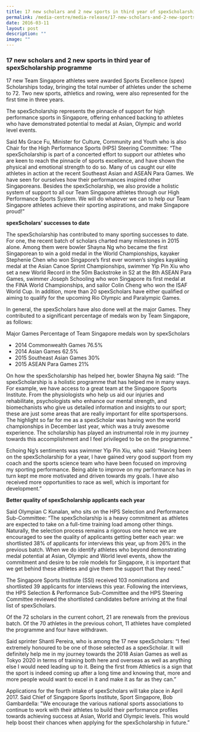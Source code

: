 ```yaml
---
title: 17 new scholars and 2 new sports in third year of spexScholarship programme
permalink: /media-centre/media-release/17-new-scholars-and-2-new-sports-in-third-year-of-spexscholarship/
date: 2016-03-11
layout: post
description: ""
image: ""
---
```

### **17 new scholars and 2 new sports in third year of spexScholarship programme**
17 new Team Singapore athletes were awarded Sports Excellence (spex) Scholarships today, bringing the total number of athletes under the scheme to 72. Two new sports, athletics and rowing, were also represented for the first time in three years.  
  
The spexScholarship represents the pinnacle of support for high performance sports in Singapore, offering enhanced backing to athletes who have demonstrated potential to medal at Asian, Olympic and world level events.  
  
Said Ms Grace Fu, Minister for Culture, Community and Youth who is also Chair for the High Performance Sports (HPS) Steering Committee: “The spexScholarship is part of a concerted effort to support our athletes who are keen to reach the pinnacle of sports excellence, and have shown the physical and emotional strength to do so. Many of us caught our elite athletes in action at the recent Southeast Asian and ASEAN Para Games. We have seen for ourselves how their performances inspired other Singaporeans. Besides the spexScholarship, we also provide a holistic system of support to all our Team Singapore athletes through our High Performance Sports System. We will do whatever we can to help our Team Singapore athletes achieve their sporting aspirations, and make Singapore proud!”  
  
**spexScholars’ successes to date**  
  
The spexScholarship has contributed to many sporting successes to date. For one, the recent batch of scholars charted many milestones in 2015 alone. Among them were bowler Shayna Ng who became the first Singaporean to win a gold medal in the World Championships, kayaker Stephenie Chen who won Singapore’s first ever women’s singles kayaking medal at the Asian Canoe Sprint Championships, swimmer Yip Pin Xiu who set a new World Record in the 50m Backstroke in S2 at the 8th ASEAN Para Games, swimmer Joseph Schooling who won Singapore its first medal at the FINA World Championships, and sailor Colin Cheng who won the ISAF World Cup. In addition, more than 20 spexScholars have either qualified or aiming to qualify for the upcoming Rio Olympic and Paralympic Games.  
  
In general, the spexScholars have also done well at the major Games. They contributed to a significant percentage of medals won by Team Singapore, as follows:  
  
Major Games Percentage of Team Singapore medals won by spexScholars  

*   2014 Commonwealth Games 76.5%
*   2014 Asian Games 62.5%
*   2015 Southeast Asian Games 30%
*   2015 ASEAN Para Games 21%

On how the spexScholarship has helped her, bowler Shayna Ng said: “The spexScholarship is a holistic programme that has helped me in many ways. For example, we have access to a great team at the Singapore Sports Institute. From the physiologists who help us aid our injuries and rehabilitate, psychologists who enhance our mental strength, and biomechanists who give us detailed information and insights to our sport; these are just some areas that are really important for elite sportspersons. The highlight so far for me as a spexScholar was having won the world championships in December last year, which was a truly awesome experience. The scholarship has played an instrumental role in my journey towards this accomplishment and I feel privileged to be on the programme.”  
  
Echoing Ng’s sentiments was swimmer Yip Pin Xiu, who said: “Having been on the spexScholarship for a year, I have gained very good support from my coach and the sports science team who have been focused on improving my sporting performance. Being able to improve on my performance has in turn kept me more motivated and driven towards my goals. I have also received more opportunities to race as well, which is important for development.”  
  
**Better quality of spexScholarship applicants each year**  
  
Said Olympian C Kunalan, who sits on the HPS Selection and Performance Sub-Committee: “The spexScholarship is a heavy commitment as athletes are expected to take on a full-time training load among other things. Naturally, the selection process remains a rigorous one hence we are encouraged to see the quality of applicants getting better each year: we shortlisted 38% of applicants for interviews this year, up from 26% in the previous batch. When we do identify athletes who beyond demonstrating medal potential at Asian, Olympic and World level events, show the commitment and desire to be role models for Singapore, it is important that we get behind these athletes and give them the support that they need.”  
  
The Singapore Sports Institute (SSI) received 103 nominations and shortlisted 39 applicants for interviews this year. Following the interviews, the HPS Selection & Performance Sub-Committee and the HPS Steering Committee reviewed the shortlisted candidates before arriving at the final list of spexScholars.  
  
Of the 72 scholars in the current cohort, 21 are renewals from the previous batch. Of the 70 athletes in the previous cohort, 11 athletes have completed the programme and four have withdrawn.  
  
Said sprinter Shanti Pereira, who is among the 17 new spexScholars: “I feel extremely honoured to be one of those selected as a spexScholar. It will definitely help me in my journey towards the 2018 Asian Games as well as Tokyo 2020 in terms of training both here and overseas as well as anything else I would need leading up to it. Being the first from Athletics is a sign that the sport is indeed coming up after a long time and knowing that, more and more people would want to excel in it and make it as far as they can.”  
  
Applications for the fourth intake of spexScholars will take place in April 2017. Said Chief of Singapore Sports Institute, Sport Singapore, Bob Gambardella: "We encourage the various national sports associations to continue to work with their athletes to build their performance profiles towards achieving success at Asian, World and Olympic levels. This would help boost their chances when applying for the spexScholarship in future.”